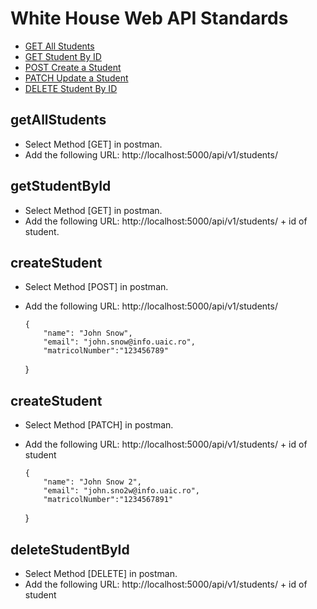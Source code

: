 # White House Web API Standards

* [GET All Students](#getAllStudents)
* [GET Student By ID](#getStudentById)
* [POST Create a Student](#createStudent)
* [PATCH Update a Student](#updateStudentById)
* [DELETE Student By ID](#deleteStudentById)

## getAllStudents

* Select Method [GET] in postman.
* Add the following URL: http://localhost:5000/api/v1/students/

## getStudentById

* Select Method [GET] in postman.
* Add the following URL: http://localhost:5000/api/v1/students/ + id of student.


## createStudent

* Select Method [POST] in postman.
* Add the following URL: http://localhost:5000/api/v1/students/

      {
          "name": "John Snow",
          "email": "john.snow@info.uaic.ro",
          "matricolNumber":"123456789"
     }

## createStudent

* Select Method [PATCH] in postman.
* Add the following URL: http://localhost:5000/api/v1/students/ + id of student

      {
          "name": "John Snow 2",
          "email": "john.sno2w@info.uaic.ro",
          "matricolNumber":"1234567891"
     }

## deleteStudentById

* Select Method [DELETE] in postman.
* Add the following URL: http://localhost:5000/api/v1/students/ + id of student

